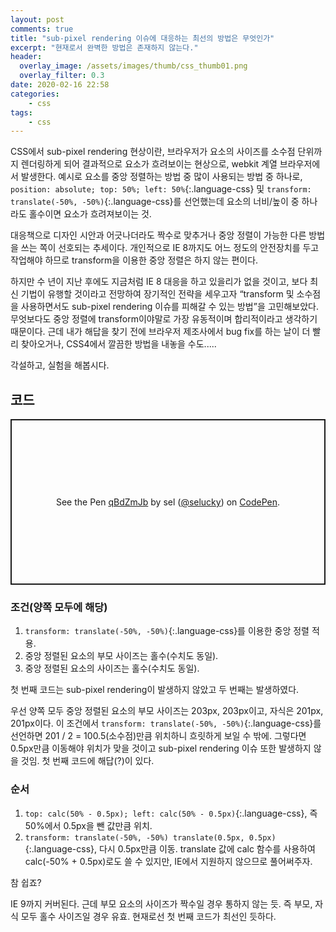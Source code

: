 ```yaml
---
layout: post
comments: true
title: "sub-pixel rendering 이슈에 대응하는 최선의 방법은 무엇인가"
excerpt: "현재로서 완벽한 방법은 존재하지 않는다."
header:
  overlay_image: /assets/images/thumb/css_thumb01.png
  overlay_filter: 0.3
date: 2020-02-16 22:58
categories:
    - css
tags:
    - css
---
```

CSS에서 sub-pixel rendering 현상이란, 브라우저가 요소의 사이즈를 소수점 단위까지 렌더링하게 되어 결과적으로 요소가 흐려보이는 현상으로, webkit 계열 브라우저에서 발생한다. 예시로 요소를 중앙 정렬하는 방법 중 많이 사용되는 방법 중 하나로, ```position: absolute; top: 50%; left: 50%```{:.language-css} 및 ```transform: translate(-50%, -50%)```{:.language-css}를 선언했는데 요소의 너비/높이 중 하나라도 홀수이면 요소가 흐려져보이는 것.

대응책으로 디자인 시안과 어긋나더라도 짝수로 맞추거나 중앙 정렬이 가능한 다른 방법을 쓰는 쪽이 선호되는 추세이다. 개인적으로 IE 8까지도 어느 정도의 안전장치를 두고 작업해야 하므로 transform을 이용한 중앙 정렬은 하지 않는 편이다.

하지만 수 년이 지난 후에도 지금처럼 IE 8 대응을 하고 있을리가 없을 것이고, 보다 최신 기법이 유행할 것이라고 전망하여 장기적인 전략을 세우고자 &ldquo;transform 및 소수점을 사용하면서도 sub-pixel rendering 이슈를 피해갈 수 있는 방법&rdquo;을 고민해보았다. 무엇보다도 중앙 정렬에 transform이야말로 가장 유동적이며 합리적이라고 생각하기 때문이다. 근데 내가 해답을 찾기 전에 브라우저 제조사에서 bug fix를 하는 날이 더 빨리 찾아오거나, CSS4에서 깔끔한 방법을 내놓을 수도.....

각설하고, 실험을 해봅시다.

## 코드

<p class="codepen" data-height="265" data-theme-id="default" data-default-tab="css,result" data-user="selucky" data-slug-hash="qBdZmJb" style="height: 265px; box-sizing: border-box; display: flex; align-items: center; justify-content: center; border: 2px solid; margin: 1em 0; padding: 1em;" data-pen-title="qBdZmJb">
  <span>See the Pen <a href="https://codepen.io/selucky/pen/qBdZmJb">
  qBdZmJb</a> by sel (<a href="https://codepen.io/selucky">@selucky</a>)
  on <a href="https://codepen.io">CodePen</a>.</span>
</p>
<script async src="https://static.codepen.io/assets/embed/ei.js"></script>

### 조건(양쪽 모두에 해당)

1. ```transform: translate(-50%, -50%)```{:.language-css}를 이용한 중앙 정렬 적용.
2. 중앙 정렬된 요소의 부모 사이즈는 홀수(수치도 동일).
3. 중앙 정렬된 요소의 사이즈는 홀수(수치도 동일).

첫 번째 코드는 sub-pixel rendering이 발생하지 않았고 두 번째는 발생하였다.

우선 양쪽 모두 중앙 정렬된 요소의 부모 사이즈는 203px, 203px이고, 자식은 201px, 201px이다. 이 조건에서 ```transform: translate(-50%, -50%)```{:.language-css}를 선언하면 201 / 2 = 100.5(소수점)만큼 위치하니 흐릿하게 보일 수 밖에. 그렇다면 0.5px만큼 이동해야 위치가 맞을 것이고 sub-pixel rendering 이슈 또한 발생하지 않을 것임. 첫 번째 코드에 해답(?)이 있다.

### 순서

1. ```top: calc(50% - 0.5px); left: calc(50% - 0.5px)```{:.language-css}, 즉 50%에서 0.5px을 뺀 값만큼 위치.
2. ```transform: translate(-50%, -50%) translate(0.5px, 0.5px)```{:.language-css}, 다시 0.5px만큼 이동. translate 값에 calc 함수를 사용하여 calc(-50% + 0.5px)로도 쓸 수 있지만, IE에서 지원하지 않으므로 풀어써주자.

참 쉽죠?

IE 9까지 커버된다. 근데 부모 요소의 사이즈가 짝수일 경우 통하지 않는 듯. 즉 부모, 자식 모두 홀수 사이즈일 경우 유효. 현재로선 첫 번째 코드가 최선인 듯하다.
